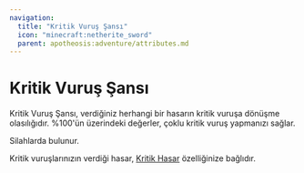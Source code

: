 ```yaml
---
navigation:
  title: "Kritik Vuruş Şansı"
  icon: "minecraft:netherite_sword"
  parent: apotheosis:adventure/attributes.md
---
```


# Kritik Vuruş Şansı

<Color id="blue">Kritik Vuruş Şansı</Color>, verdiğiniz herhangi bir hasarın kritik vuruşa dönüşme olasılığıdır. %100'ün üzerindeki değerler, çoklu kritik vuruş yapmanızı sağlar.

Silahlarda bulunur.

Kritik vuruşlarınızın verdiği hasar, [Kritik Hasar](./crit_damage.md) özelliğinize bağlıdır.

